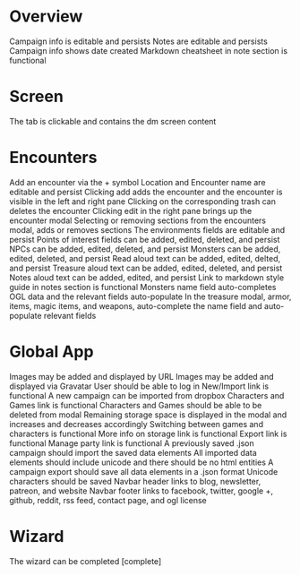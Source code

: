 Overview
========

Campaign info is editable and persists
Notes are editable and persists
Campaign info shows date created
Markdown cheatsheet in note section is functional

Screen
======

The tab is clickable and contains the dm screen content

Encounters
==========

Add an encounter via the + symbol
Location and Encounter name are editable and persist
Clicking add adds the encounter and the encounter is visible in the left and right pane
Clicking on the corresponding trash can deletes the encounter
Clicking edit in the right pane brings up the encounter modal
Selecting or removing sections from the encounters modal, adds or removes sections
The environments fields are editable and persist
Points of interest fields can be added, edited, deleted, and persist
NPCs can be added, edited, deleted, and persist
Monsters can be added, edited, deleted, and persist
Read aloud text can be added, edited, delted,  and persist
Treasure aloud text can be added, edited, deleted, and persist
Notes aloud text can be added, edited, and persist
Link to markdown style guide in notes section is functional
Monsters name field auto-completes OGL data and the relevant fields auto-populate
In the treasure modal, armor, items, magic items, and weapons, auto-complete the name field and auto-populate relevant fields

Global App
==========

Images may be added and displayed by URL
Images may be added and displayed via Gravatar
User should be able to log in
New/Import link is functional
A new campaign can be imported from dropbox
Characters and Games link is functional
Characters and Games should be able to be deleted from modal
Remaining storage space is displayed in the modal and increases and decreases accordingly
Switching between games and characters is functional
More info on storage link is functional
Export link is functional
Manage party link is functional
A previously saved .json campaign should import the saved data elements
All imported data elements should include unicode and there should be no html entities
A campaign export should save all data elements in a .json format
Unicode characters should be saved
Navbar header links to blog, newsletter, patreon, and website
Navbar footer links to facebook, twitter, google +, github, reddit, rss feed, contact page, and ogl license

Wizard
======

The wizard can be completed [complete]